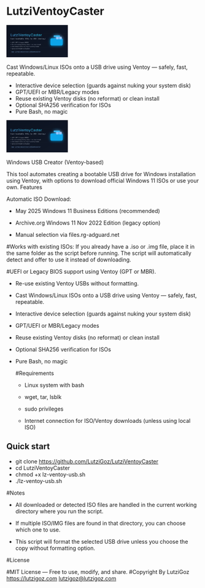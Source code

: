 # LutziVentoyCaster
<img src="assets/logo-lvc.svg" width="160" alt="LVC logo">

Cast Windows/Linux ISOs onto a USB drive using Ventoy — safely, fast, repeatable.
- Interactive device selection (guards against nuking your system disk)
- GPT/UEFI or MBR/Legacy modes
- Reuse existing Ventoy disks (no reformat) or clean install
- Optional SHA256 verification for ISOs
- Pure Bash, no magic
  
<img src="assets/og-lvc-card.svg" width="160" alt="LVC logo">


Windows USB Creator (Ventoy-based)

This tool automates creating a bootable USB drive for Windows installation using Ventoy, with options to download official Windows 11 ISOs or use your own.
Features

  Automatic ISO Download:

  - May 2025 Windows 11 Business Editions (recommended)

  - Archive.org Windows 11 Nov 2022 Edition (legacy option)

  - Manual selection via files.rg-adguard.net

  #Works with existing ISOs:
  If you already have a .iso or .img file, place it in the same folder as the script before running.
  The script will automatically detect and offer to use it instead of downloading.

  #UEFI or Legacy BIOS support using Ventoy (GPT or MBR).

- Re-use existing Ventoy USBs without formatting.
- Cast Windows/Linux ISOs onto a USB drive using Ventoy — safely, fast, repeatable.
- Interactive device selection (guards against nuking your system disk)
- GPT/UEFI or MBR/Legacy modes
- Reuse existing Ventoy disks (no reformat) or clean install
- Optional SHA256 verification for ISOs
- Pure Bash, no magic

  #Requirements

  - Linux system with bash

  - wget, tar, lsblk

  - sudo privileges

  - Internet connection for ISO/Ventoy downloads (unless using local ISO)

## Quick start
- git clone https://github.com/LutziGoz/LutziVentoyCaster
- cd LutziVentoyCaster
- chmod +x lz-ventoy-usb.sh
- ./lz-ventoy-usb.sh


#Notes

  - All downloaded or detected ISO files are handled in the current working directory where you run the script.

  - If multiple ISO/IMG files are found in that directory, you can choose which one to use.

  - This script will format the selected USB drive unless you choose the copy without formatting option.

#License

#MIT License — Free to use, modify, and share.
#Copyright By LutziGoz
https://lutzigoz.com
lutzigoz@lutzigoz.com
